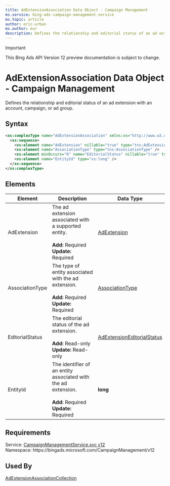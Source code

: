 ```yaml
---
title: AdExtensionAssociation Data Object - Campaign Management
ms.service: bing-ads-campaign-management-service
ms.topic: article
author: eric-urban
ms.author: eur
description: Defines the relationship and editorial status of an ad extension with an account, campaign, or ad group.
---
```

> [!IMPORTANT]
> This Bing Ads API Version 12 preview documentation is subject to change.

# AdExtensionAssociation Data Object - Campaign Management
Defines the relationship and editorial status of an ad extension with an account, campaign, or ad group.

## Syntax
```xml
<xs:complexType name="AdExtensionAssociation" xmlns:xs="http://www.w3.org/2001/XMLSchema">
  <xs:sequence>
    <xs:element name="AdExtension" nillable="true" type="tns:AdExtension" />
    <xs:element name="AssociationType" type="tns:AssociationType" />
    <xs:element minOccurs="0" name="EditorialStatus" nillable="true" type="tns:AdExtensionEditorialStatus" />
    <xs:element name="EntityId" type="xs:long" />
  </xs:sequence>
</xs:complexType>
```

## <a name="elements"></a>Elements

|Element|Description|Data Type|
|-----------|---------------|-------------|
|<a name="adextension"></a>AdExtension|The ad extension associated with a supported entity.<br/><br/>**Add:** Required<br/>**Update:** Required|[AdExtension](adextension.md)|
|<a name="associationtype"></a>AssociationType|The type of entity associated with the ad extension.<br/><br/>**Add:** Required<br/>**Update:** Required|[AssociationType](associationtype.md)|
|<a name="editorialstatus"></a>EditorialStatus|The editorial status of the ad extension.<br/><br/>**Add:** Read-only<br/>**Update:** Read-only|[AdExtensionEditorialStatus](adextensioneditorialstatus.md)|
|<a name="entityid"></a>EntityId|The identifier of an entity associated with the ad extension.<br/><br/>**Add:** Required<br/>**Update:** Required|**long**|

## Requirements
Service: [CampaignManagementService.svc v12](https://campaign.api.bingads.microsoft.com/Api/Advertiser/CampaignManagement/v11/CampaignManagementService.svc)  
Namespace: https\://bingads.microsoft.com/CampaignManagement/v12  

## Used By
[AdExtensionAssociationCollection](adextensionassociationcollection.md)  
